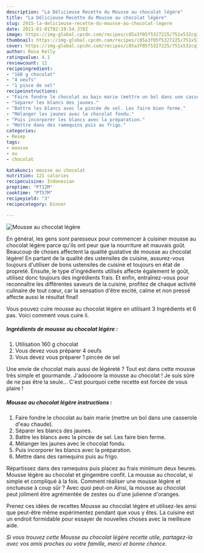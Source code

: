 ```yaml
---
description: "La Délicieuse Recette du Mousse au chocolat légère"
title: "La Délicieuse Recette du Mousse au chocolat légère"
slug: 2915-la-delicieuse-recette-du-mousse-au-chocolat-legere
date: 2021-01-01T02:19:54.378Z
image: https://img-global.cpcdn.com/recipes/c85a3f05f5327225/751x532cq70/mousse-au-chocolat-legere-photo-principale-de-la-recette.jpg
thumbnail: https://img-global.cpcdn.com/recipes/c85a3f05f5327225/751x532cq70/mousse-au-chocolat-legere-photo-principale-de-la-recette.jpg
cover: https://img-global.cpcdn.com/recipes/c85a3f05f5327225/751x532cq70/mousse-au-chocolat-legere-photo-principale-de-la-recette.jpg
author: Rosa Kelly
ratingvalue: 4.1
reviewcount: 12
recipeingredient:
- "160 g chocolat"
- "4 oeufs"
- "1 pince de sel"
recipeinstructions:
- "Faire fondre le chocolat au bain marie (mettre un bol dans une casserole d&#39;eau chaude)."
- "Séparer les blancs des jaunes."
- "Battre les blancs avec la pincée de sel. Les faire bien ferme."
- "Mélanger les jaunes avec le chocolat fondu."
- "Puis incorporer les blancs avec la préparation."
- "Mettre dans des ramequins puis au frigo."
categories:
- Resep
tags:
- mousse
- au
- chocolat

katakunci: mousse au chocolat 
nutrition: 121 calories
recipecuisine: Indonesian
preptime: "PT12M"
cooktime: "PT57M"
recipeyield: "3"
recipecategory: Dinner

---
```



![Mousse au chocolat légère](https://img-global.cpcdn.com/recipes/c85a3f05f5327225/751x532cq70/mousse-au-chocolat-legere-photo-principale-de-la-recette.jpg)

En général, les gens sont paresseux pour commencer à cuisiner mousse au chocolat légère parce qu'ils ont peur que la nourriture ait mauvais goût. Beaucoup de choses affectent la qualité gustative de mousse au chocolat légère! En partant de la qualité des ustensiles de cuisine, assurez-vous toujours d'utiliser de bons ustensiles de cuisine et toujours en état de propreté. Ensuite, le type d'ingrédients utilisés affecte également le goût, utilisez donc toujours des ingrédients frais. Et enfin, entraînez-vous pour reconnaître les différentes saveurs de la cuisine, profitez de chaque activité culinaire de tout cœur, car la sensation d'être excité, calme et non pressé affecte aussi le résultat final!

<!--inarticleads1-->

Vous pouvez cuire mousse au chocolat légère en utilisant 3 Ingrédients et 6 pas. Voici comment vous cuire il.

##### Ingrédients de mousse au chocolat légère :

1. Utilisation 160 g chocolat
1. Vous devez vous préparer 4 oeufs
1. Vous devez vous préparer 1 pincée de sel


Une envie de chocolat mais aussi de légèreté ? Tout est dans cette mousse très simple et gourmande. J&#39;adoooore la mousse au chocolat ! Je suis sûre de ne pas être la seule… C&#39;est pourquoi cette recette est forcée de vous plaire ! 

<!--inarticleads2-->

##### Mousse au chocolat légère instructions :

1. Faire fondre le chocolat au bain marie (mettre un bol dans une casserole d&#39;eau chaude).
1. Séparer les blancs des jaunes.
1. Battre les blancs avec la pincée de sel. Les faire bien ferme.
1. Mélanger les jaunes avec le chocolat fondu.
1. Puis incorporer les blancs avec la préparation.
1. Mettre dans des ramequins puis au frigo.


Répartissez dans des ramequins puis placez au frais minimum deux heures. Mousse légère au chocolat et gingembre confit. La mousse au chocolat, si simple et compliqué à la fois. Comment réaliser une mousse légère et onctueuse à coup sûr ? Avec quoi peut-on Ainsi, la mousse au chocolat peut joliment être agrémentée de zestes ou d&#39;une julienne d&#39;oranges. 

<!--inarticleads1-->

<p>
Prenez ces idées de recettes Mousse au chocolat légère et utilisez-les ainsi que peut-être même expérimentez pendant que vous y êtes. La cuisine est un endroit formidable pour essayer de nouvelles choses avec la meilleure aide.
</p>

<p>
<i>Si vous trouvez cette Mousse au chocolat légère recette utile, partagez-la avec vos amis proches ou votre famille, merci et bonne chance.</i>
</p>
